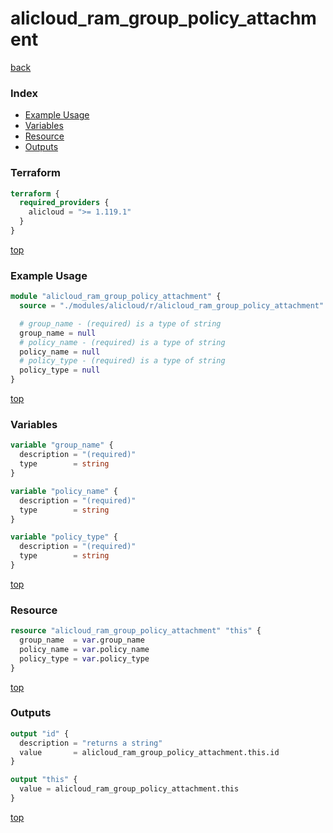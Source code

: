# alicloud_ram_group_policy_attachment

[back](../alicloud.md)

### Index

- [Example Usage](#example-usage)
- [Variables](#variables)
- [Resource](#resource)
- [Outputs](#outputs)

### Terraform

```terraform
terraform {
  required_providers {
    alicloud = ">= 1.119.1"
  }
}
```

[top](#index)

### Example Usage

```terraform
module "alicloud_ram_group_policy_attachment" {
  source = "./modules/alicloud/r/alicloud_ram_group_policy_attachment"

  # group_name - (required) is a type of string
  group_name = null
  # policy_name - (required) is a type of string
  policy_name = null
  # policy_type - (required) is a type of string
  policy_type = null
}
```

[top](#index)

### Variables

```terraform
variable "group_name" {
  description = "(required)"
  type        = string
}

variable "policy_name" {
  description = "(required)"
  type        = string
}

variable "policy_type" {
  description = "(required)"
  type        = string
}
```

[top](#index)

### Resource

```terraform
resource "alicloud_ram_group_policy_attachment" "this" {
  group_name  = var.group_name
  policy_name = var.policy_name
  policy_type = var.policy_type
}
```

[top](#index)

### Outputs

```terraform
output "id" {
  description = "returns a string"
  value       = alicloud_ram_group_policy_attachment.this.id
}

output "this" {
  value = alicloud_ram_group_policy_attachment.this
}
```

[top](#index)